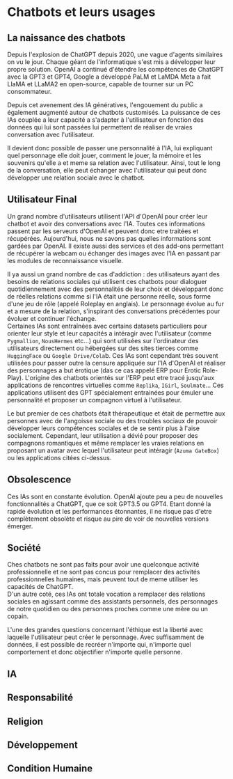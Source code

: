 # Chatbots et leurs usages

## La naissance des chatbots

Depuis l'explosion de ChatGPT depuis 2020, une vague d'agents similaires on vu le jour. Chaque géant de l'informatique s'est mis a développer leur propre solution. OpenAI a continué d'étendre les compétences de ChatGPT avec la GPT3 et GPT4, Google a développé PaLM et LaMDA Meta a fait LlaMA et LLaMA2 en open-source, capable de tourner sur un PC consommateur.

Depuis cet avenement des IA génératives, l'engouement du public a également augmenté autour de chatbots customisés. La puissance de ces IAs couplée a leur capacité a s'adapter à l'utilisateur en fonction des données qui lui sont passées lui permettent de réaliser de vraies conversation avec l'utilisateur.

Il devient donc possible de passer une personnalité à l'IA, lui expliquant quel personnage elle doit jouer, comment le jouer, la mémoire et les souvenirs qu'elle a et meme sa relation avec l'utilisateur. Ainsi, tout le long de la conversation, elle peut échanger avec l'utilisateur qui peut donc développer une relation sociale avec le chatbot.

## Utilisateur Final

Un grand nombre d'utilisateurs utilisent l'API d'OpenAI pour créer leur chatbot et avoir des conversations avec l'IA. Toutes ces informations passent par les serveurs d'OpenAI et peuvent donc etre traitées et récupérées. Aujourd'hui, nous ne savons pas quelles informations sont gardées par OpenAI. Il existe aussi des services et des add-ons permettant de récupérer la webcam ou échanger des images avec l'IA en passant par les modules de reconnaissance visuelle.

Il ya aussi un grand nombre de cas d'addiction : des utilisateurs ayant des besoins de relations sociales qui utilisent ces chatbots pour dialoguer quotidiennement avec des personnalités de leur choix et développant donc de réelles relations comme si l'IA était une personne réelle, sous forme d'une jeu de rôle (appelé Roleplay en anglais). Le personnage évolue au fur et a mesure de la relation, s'inspirant des conversations précédentes pour évoluer et continuer l'échange.  
Certaines IAs sont entraînées avec certains datasets particuliers pour orienter leur style et leur capacités a intéragir avec l'utilisateur (comme `Pygmallion`, `NousHermes` etc...) qui sont utilisées sur l'ordinateur des utilisateurs directement ou hébergées sur des sites tierces comme `HuggingFace` ou `Google Drive/Cola`b. Ces IAs sont cependant très souvent utilisées pour passer outre la censure appliquée sur l'IA d'OpenAI et réaliser des personnages a but érotique (das ce cas appelé ERP pour Erotic Role-Play). L'origine des chatbots orientés sur l'ERP peut etre tracé jusqu'aux applications de rencontres virtuelles comme `Replika`, `IGirl`, `Soulmate`... Ces applications utilisent des GPT spécialement entrainées pour émuler une personnalité et proposer un compagnon virtuel à l'utilisateur.

Le but premier de ces chatbots était thérapeutique et était de permettre aux personnes avec de l'angoisse sociale ou des troubles sociaux de pouvoir développer leurs compétences sociales et de se sentir plus à l'aise socialement. Cependant, leur utilisation a dévié pour proposer des compagnons romantiques et même remplacer les vraies relations en proposant un avatar avec lequel l'utilisateur peut intéragir (`Azuma GateBox`) ou les applications citées ci-dessus.

## Obsolescence

Ces IAs sont en constante évolution. OpenAI ajoute peu a peu de nouvelles fonctionnalités a ChatGPT, que ce soit GPT3.5 ou GPT4. Etant donné la rapide évolution et les performances étonnantes, il ne risque pas d'etre complètement obsolète et risque au pire de voir de nouvelles versions émerger.

## Société

Ches chatbots ne sont pas faits pour avoir une quelconque activité professionnelle et ne sont pas concus pour remplacer des activités professionnelles humaines, mais peuvent tout de meme utiliser les capacités de ChatGPT.  
D'un autre coté, ces IAs ont totale vocation a remplacer des relations sociales en agissant comme des assistants personnels, des personnages de notre quotidien ou des personnes proches comme une mère ou un copain.

L'une des grandes questions concernant l'éthique est la liberté avec laquelle l'utilisateur peut créer le personnage. Avec suffisamment de données, il est possible de recréer n'importe qui, n'importe quel comportement et donc objectifier n'importe quelle personne.

## IA

## Responsabilité

## Religion

## Développement

## Condition Humaine
